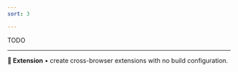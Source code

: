 ```yaml
---
sort: 3

---
```

TODO

---

**🧩 Extension** • create cross-browser extensions with no build configuration.
